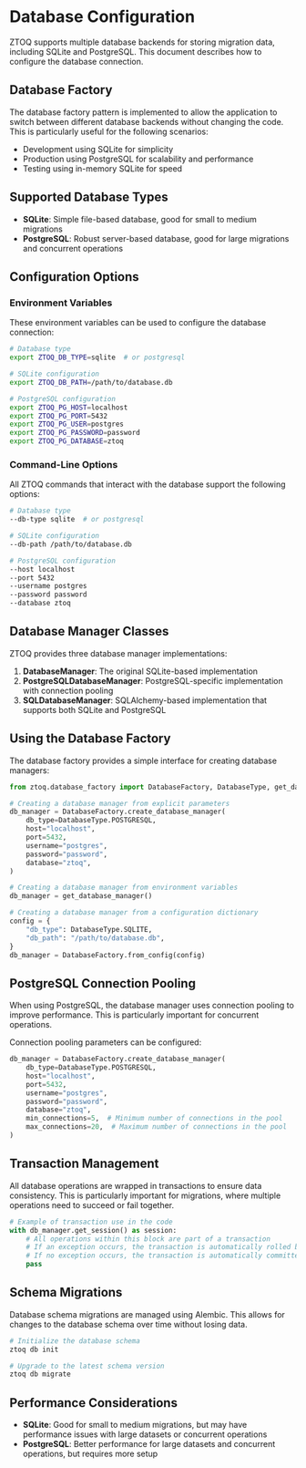 # Database Configuration

ZTOQ supports multiple database backends for storing migration data, including SQLite and PostgreSQL. This document describes how to configure the database connection.

## Database Factory

The database factory pattern is implemented to allow the application to switch between different database backends without changing the code. This is particularly useful for the following scenarios:

- Development using SQLite for simplicity
- Production using PostgreSQL for scalability and performance
- Testing using in-memory SQLite for speed

## Supported Database Types

- **SQLite**: Simple file-based database, good for small to medium migrations
- **PostgreSQL**: Robust server-based database, good for large migrations and concurrent operations

## Configuration Options

### Environment Variables

These environment variables can be used to configure the database connection:

```bash
# Database type
export ZTOQ_DB_TYPE=sqlite  # or postgresql

# SQLite configuration
export ZTOQ_DB_PATH=/path/to/database.db

# PostgreSQL configuration
export ZTOQ_PG_HOST=localhost
export ZTOQ_PG_PORT=5432
export ZTOQ_PG_USER=postgres
export ZTOQ_PG_PASSWORD=password
export ZTOQ_PG_DATABASE=ztoq
```

### Command-Line Options

All ZTOQ commands that interact with the database support the following options:

```bash
# Database type
--db-type sqlite  # or postgresql

# SQLite configuration
--db-path /path/to/database.db

# PostgreSQL configuration
--host localhost
--port 5432
--username postgres
--password password
--database ztoq
```

## Database Manager Classes

ZTOQ provides three database manager implementations:

1. **DatabaseManager**: The original SQLite-based implementation
2. **PostgreSQLDatabaseManager**: PostgreSQL-specific implementation with connection pooling
3. **SQLDatabaseManager**: SQLAlchemy-based implementation that supports both SQLite and PostgreSQL

## Using the Database Factory

The database factory provides a simple interface for creating database managers:

```python
from ztoq.database_factory import DatabaseFactory, DatabaseType, get_database_manager

# Creating a database manager from explicit parameters
db_manager = DatabaseFactory.create_database_manager(
    db_type=DatabaseType.POSTGRESQL,
    host="localhost",
    port=5432,
    username="postgres",
    password="password",
    database="ztoq",
)

# Creating a database manager from environment variables
db_manager = get_database_manager()

# Creating a database manager from a configuration dictionary
config = {
    "db_type": DatabaseType.SQLITE,
    "db_path": "/path/to/database.db",
}
db_manager = DatabaseFactory.from_config(config)
```

## PostgreSQL Connection Pooling

When using PostgreSQL, the database manager uses connection pooling to improve performance. This is particularly important for concurrent operations.

Connection pooling parameters can be configured:

```python
db_manager = DatabaseFactory.create_database_manager(
    db_type=DatabaseType.POSTGRESQL,
    host="localhost",
    port=5432,
    username="postgres",
    password="password",
    database="ztoq",
    min_connections=5,  # Minimum number of connections in the pool
    max_connections=20,  # Maximum number of connections in the pool
)
```

## Transaction Management

All database operations are wrapped in transactions to ensure data consistency. This is particularly important for migrations, where multiple operations need to succeed or fail together.

```python
# Example of transaction use in the code
with db_manager.get_session() as session:
    # All operations within this block are part of a transaction
    # If an exception occurs, the transaction is automatically rolled back
    # If no exception occurs, the transaction is automatically committed
    pass
```

## Schema Migrations

Database schema migrations are managed using Alembic. This allows for changes to the database schema over time without losing data.

```bash
# Initialize the database schema
ztoq db init

# Upgrade to the latest schema version
ztoq db migrate
```

## Performance Considerations

- **SQLite**: Good for small to medium migrations, but may have performance issues with large datasets or concurrent operations
- **PostgreSQL**: Better performance for large datasets and concurrent operations, but requires more setup
